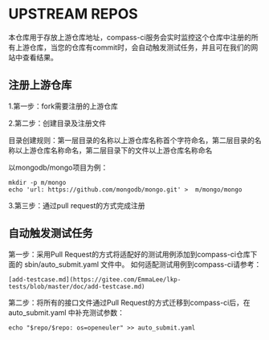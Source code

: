 # UPSTREAM REPOS
本仓库用于存放上游仓库地址，compass-ci服务会实时监控这个仓库中注册的所有上游仓库，当您的仓库有commit时，会自动触发测试任务，并且可在我们的网站中查看结果。

## 注册上游仓库
1.第一步：fork需要注册的上游仓库

2.第二步：创建目录及注册文件

目录创建规则：第一层目录的名称以上游仓库名称首个字符命名，第二层目录的名称以上游仓库名称命名，第二层目录下的文件以上游仓库名称命名

以mongodb/mongo项目为例：
```
mkdir -p m/mongo
echo 'url: https://github.com/mongodb/mongo.git' >  m/mongo/mongo
```
3.第三步：通过pull request的方式完成注册

## 自动触发测试任务

第一步：采用Pull Request的方式将适配好的测试用例添加到compass-ci仓库下面的 sbin/auto_submit.yaml 文件中。
如何适配测试用例到compass-ci请参考：

	[add-testcase.md](https://gitee.com/EmmaLee/lkp-tests/blob/master/doc/add-testcase.md)
第二步：将所有的接口文件通过Pull Request的方式迁移到compass-ci后，在 auto_submit.yaml 中补充测试参数：
```
echo "$repo/$repo: os=openeuler" >> auto_submit.yaml
```
